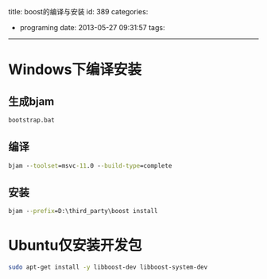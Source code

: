 title: boost的编译与安装
id: 389
categories:
  - programing
date: 2013-05-27 09:31:57
tags:
---

# Windows下编译安装

## 生成bjam
```bat
bootstrap.bat
```

## 编译
```bat
bjam --toolset=msvc-11.0 --build-type=complete
```

## 安装
```bat
bjam --prefix=D:\third_party\boost install
```

# Ubuntu仅安装开发包
```bash
sudo apt-get install -y libboost-dev libboost-system-dev
```
